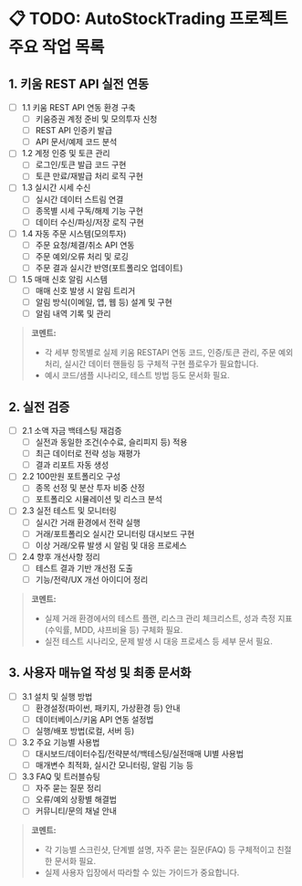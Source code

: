 # 📋 TODO: AutoStockTrading 프로젝트 주요 작업 목록

## 1. 키움 REST API 실전 연동
- [ ] 1.1 키움 REST API 연동 환경 구축
    - [ ] 키움증권 계정 준비 및 모의투자 신청
    - [ ] REST API 인증키 발급
    - [ ] API 문서/예제 코드 분석
- [ ] 1.2 계정 인증 및 토큰 관리
    - [ ] 로그인/토큰 발급 코드 구현
    - [ ] 토큰 만료/재발급 처리 로직 구현
- [ ] 1.3 실시간 시세 수신
    - [ ] 실시간 데이터 스트림 연결
    - [ ] 종목별 시세 구독/해제 기능 구현
    - [ ] 데이터 수신/파싱/저장 로직 구현
- [ ] 1.4 자동 주문 시스템(모의투자)
    - [ ] 주문 요청/체결/취소 API 연동
    - [ ] 주문 예외/오류 처리 및 로깅
    - [ ] 주문 결과 실시간 반영(포트폴리오 업데이트)
- [ ] 1.5 매매 신호 알림 시스템
    - [ ] 매매 신호 발생 시 알림 트리거
    - [ ] 알림 방식(이메일, 앱, 웹 등) 설계 및 구현
    - [ ] 알림 내역 기록 및 관리

> **코멘트:**
> - 각 세부 항목별로 실제 키움 RESTAPI 연동 코드, 인증/토큰 관리, 주문 예외 처리, 실시간 데이터 핸들링 등 구체적 구현 플로우가 필요합니다.
> - 예시 코드/샘플 시나리오, 테스트 방법 등도 문서화 필요.

## 2. 실전 검증
- [ ] 2.1 소액 자금 백테스팅 재검증
    - [ ] 실전과 동일한 조건(수수료, 슬리피지 등) 적용
    - [ ] 최근 데이터로 전략 성능 재평가
    - [ ] 결과 리포트 자동 생성
- [ ] 2.2 100만원 포트폴리오 구성
    - [ ] 종목 선정 및 분산 투자 비중 산정
    - [ ] 포트폴리오 시뮬레이션 및 리스크 분석
- [ ] 2.3 실전 테스트 및 모니터링
    - [ ] 실시간 거래 환경에서 전략 실행
    - [ ] 거래/포트폴리오 실시간 모니터링 대시보드 구현
    - [ ] 이상 거래/오류 발생 시 알림 및 대응 프로세스
- [ ] 2.4 향후 개선사항 정리
    - [ ] 테스트 결과 기반 개선점 도출
    - [ ] 기능/전략/UX 개선 아이디어 정리

> **코멘트:**
> - 실제 거래 환경에서의 테스트 플랜, 리스크 관리 체크리스트, 성과 측정 지표(수익률, MDD, 샤프비율 등) 구체화 필요.
> - 실전 테스트 시나리오, 문제 발생 시 대응 프로세스 등 세부 문서 필요.

## 3. 사용자 매뉴얼 작성 및 최종 문서화
- [ ] 3.1 설치 및 실행 방법
    - [ ] 환경설정(파이썬, 패키지, 가상환경 등) 안내
    - [ ] 데이터베이스/키움 API 연동 설정법
    - [ ] 실행/배포 방법(로컬, 서버 등)
- [ ] 3.2 주요 기능별 사용법
    - [ ] 대시보드/데이터수집/전략분석/백테스팅/실전매매 UI별 사용법
    - [ ] 매개변수 최적화, 실시간 모니터링, 알림 기능 등
- [ ] 3.3 FAQ 및 트러블슈팅
    - [ ] 자주 묻는 질문 정리
    - [ ] 오류/예외 상황별 해결법
    - [ ] 커뮤니티/문의 채널 안내

> **코멘트:**
> - 각 기능별 스크린샷, 단계별 설명, 자주 묻는 질문(FAQ) 등 구체적이고 친절한 문서화 필요.
> - 실제 사용자 입장에서 따라할 수 있는 가이드가 중요합니다. 
